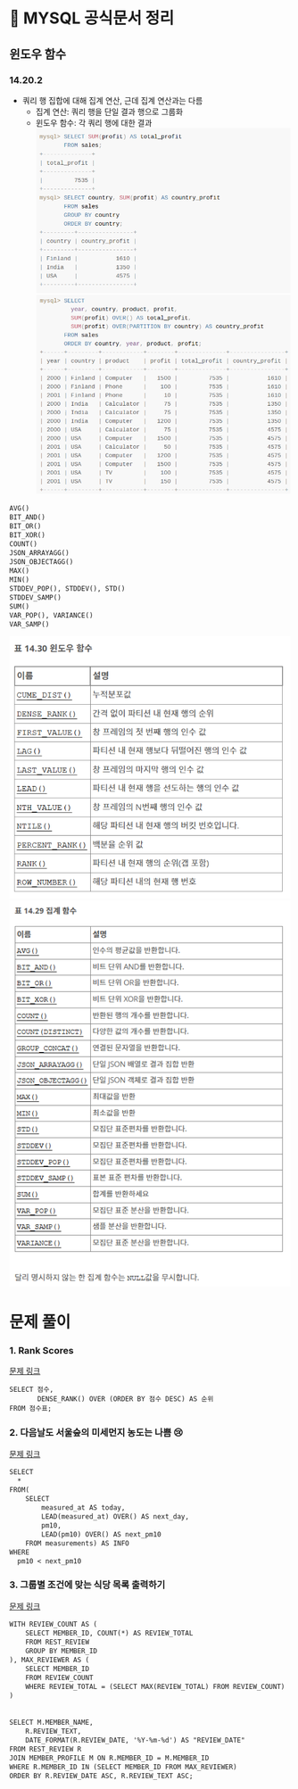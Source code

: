 # 📖 MYSQL 공식문서 정리
## 윈도우 함수
### 14.20.2
- 쿼리 행 집합에 대해 집계 연산, 근데 집계 연산과는 다름
    - 집계 연산: 쿼리 행을 단일 결과 행으로 그룹화
    - 윈도우 함수: 각 쿼리 행에 대한 결과
![SQL1](./image/SQL1.png)
![SQL2](./image/SQL2.png)
```
AVG()
BIT_AND()
BIT_OR()
BIT_XOR()
COUNT()
JSON_ARRAYAGG()
JSON_OBJECTAGG()
MAX()
MIN()
STDDEV_POP(), STDDEV(), STD()
STDDEV_SAMP()
SUM()
VAR_POP(), VARIANCE()
VAR_SAMP()
```

![SQL3](./image/SQL3.png)
![SQL4](./image/SQL4.png)


# 문제 풀이
### 1. Rank Scores 
[문제 링크](https://leetcode.com/problems/rank-scores/description/)
```
SELECT 점수, 
       DENSE_RANK() OVER (ORDER BY 점수 DESC) AS 순위
FROM 점수표;
```

### 2. 다음날도 서울숲의 미세먼지 농도는 나쁨 😢
[문제 링크](https://solvesql.com/problems/bad-finedust-measure/)
```
SELECT
  *
FROM(
    SELECT
        measured_at AS today,
        LEAD(measured_at) OVER() AS next_day,
        pm10,
        LEAD(pm10) OVER() AS next_pm10
    FROM measurements) AS INFO
WHERE
  pm10 < next_pm10
```

### 3. 그룹별 조건에 맞는 식당 목록 출력하기
[문제 링크]()
```
WITH REVIEW_COUNT AS (
    SELECT MEMBER_ID, COUNT(*) AS REVIEW_TOTAL
    FROM REST_REVIEW
    GROUP BY MEMBER_ID
), MAX_REVIEWER AS (
    SELECT MEMBER_ID
    FROM REVIEW_COUNT
    WHERE REVIEW_TOTAL = (SELECT MAX(REVIEW_TOTAL) FROM REVIEW_COUNT)
)


SELECT M.MEMBER_NAME,
    R.REVIEW_TEXT,
    DATE_FORMAT(R.REVIEW_DATE, '%Y-%m-%d') AS "REVIEW_DATE"
FROM REST_REVIEW R
JOIN MEMBER_PROFILE M ON R.MEMBER_ID = M.MEMBER_ID
WHERE R.MEMBER_ID IN (SELECT MEMBER_ID FROM MAX_REVIEWER)
ORDER BY R.REVIEW_DATE ASC, R.REVIEW_TEXT ASC;
```